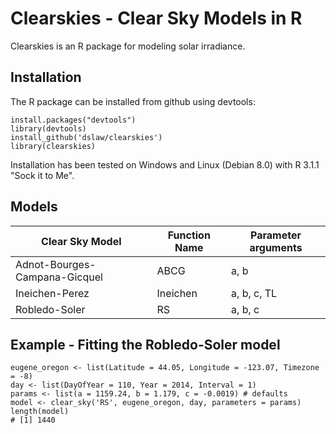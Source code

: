 # Clearskies - Clear Sky Models in R

Clearskies is an R package for modeling solar irradiance.

## Installation

The R package can be installed from github using devtools:

```
install.packages("devtools")
library(devtools)
install_github('dslaw/clearskies')
library(clearskies)
```

Installation has been tested on Windows and Linux (Debian 8.0) with R 3.1.1
"Sock it to Me".

## Models

| Clear Sky Model               | Function Name | Parameter arguments |
|-------------------------------|---------------|---------------------|
| Adnot-Bourges-Campana-Gicquel | ABCG          | a, b                |
| Ineichen-Perez                | Ineichen      | a, b, c, TL         |
| Robledo-Soler                 | RS            | a, b, c             |

## Example - Fitting the Robledo-Soler model

```
eugene_oregon <- list(Latitude = 44.05, Longitude = -123.07, Timezone = -8)
day <- list(DayOfYear = 110, Year = 2014, Interval = 1)
params <- list(a = 1159.24, b = 1.179, c = -0.0019) # defaults
model <- clear_sky('RS', eugene_oregon, day, parameters = params)
length(model)
# [1] 1440
```
